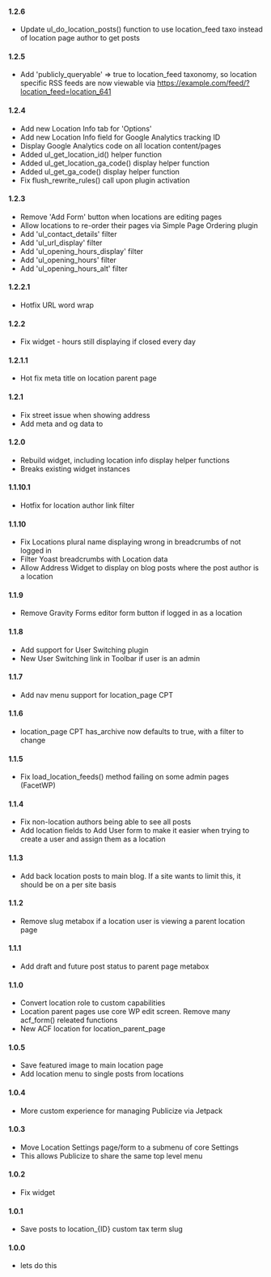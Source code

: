 #### 1.2.6
* Update ul_do_location_posts() function to use location_feed taxo instead of location page author to get posts

#### 1.2.5
* Add 'publicly_queryable' => true to location_feed taxonomy, so location specific RSS feeds are now viewable via https://example.com/feed/?location_feed=location_641

#### 1.2.4
* Add new Location Info tab for 'Options'
* Add new Location Info field for Google Analytics tracking ID
* Display Google Analytics code on all location content/pages
* Added ul_get_location_id() helper function
* Added ul_get_location_ga_code() display helper function
* Added ul_get_ga_code() display helper function
* Fix flush_rewrite_rules() call upon plugin activation

#### 1.2.3
* Remove 'Add Form' button when locations are editing pages
* Allow locations to re-order their pages via Simple Page Ordering plugin
* Add 'ul_contact_details' filter
* Add 'ul_url_display' filter
* Add 'ul_opening_hours_display' filter
* Add 'ul_opening_hours' filter
* Add 'ul_opening_hours_alt' filter

#### 1.2.2.1
* Hotfix URL word wrap

#### 1.2.2
* Fix widget - hours still displaying if closed every day

#### 1.2.1.1
* Hot fix meta title on location parent page

#### 1.2.1
* Fix street issue when showing address
* Add meta and og data to <head>

#### 1.2.0
* Rebuild widget, including location info display helper functions
* Breaks existing widget instances

#### 1.1.10.1
* Hotfix for location author link filter

#### 1.1.10
* Fix Locations plural name displaying wrong in breadcrumbs of not logged in
* Filter Yoast breadcrumbs with Location data
* Allow Address Widget to display on blog posts where the post author is a location

#### 1.1.9
* Remove Gravity Forms editor form button if logged in as a location

#### 1.1.8
* Add support for User Switching plugin
* New User Switching link in Toolbar if user is an admin

#### 1.1.7
* Add nav menu support for location_page CPT

#### 1.1.6
* location_page CPT has_archive now defaults to true, with a filter to change

#### 1.1.5
* Fix load_location_feeds() method failing on some admin pages (FacetWP)

#### 1.1.4
* Fix non-location authors being able to see all posts
* Add location fields to Add User form to make it easier when trying to create a user and assign them as a location

#### 1.1.3
* Add back location posts to main blog. If a site wants to limit this, it should be on a per site basis

#### 1.1.2
* Remove slug metabox if a location user is viewing a parent location page

#### 1.1.1
* Add draft and future post status to parent page metabox

#### 1.1.0
* Convert location role to custom capabilities
* Location parent pages use core WP edit screen. Remove many acf_form() releated functions
* New ACF location for location_parent_page

#### 1.0.5
* Save featured image to main location page
* Add location menu to single posts from locations

#### 1.0.4
* More custom experience for managing Publicize via Jetpack

#### 1.0.3
* Move Location Settings page/form to a submenu of core Settings
* This allows Publicize to share the same top level menu

#### 1.0.2
* Fix widget

#### 1.0.1
* Save posts to location_{ID} custom tax term slug

#### 1.0.0
* lets do this
